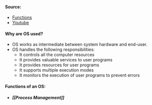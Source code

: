 #### Source:
* [Functions](https://www.geeksforgeeks.org/functions-of-operating-system/)
* [Youtube](https://www.youtube.com/watch?v=rAMVA1QJUhU&list=PLXj4XH7LcRfDrdQuJTHIPmKMpa7eYVaPm&index=4)


#### Why are OS used?

* OS works as intermediate between system hardware and end-user. 
* OS handles the following responsibilities:
	* It controls all the computer resources
	* It provides valuable services to user programs
	* It provides resources for user programs
	* It supports multiple execution modes
	* It monitors the execution of user programs to prevent errors


#### Functions of an OS:

* ##### [[Process Management]]


